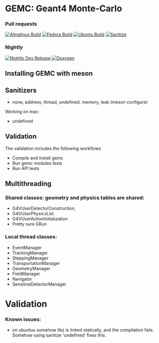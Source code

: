 # GEMC: Geant4 Monte-Carlo 

### Pull requests

[![Almalinux Build](https://github.com/gemc/src/actions/workflows/build_gemc_almalinux.yml/badge.svg)](https://github.com/gemc/src/actions/workflows/build_gemc_almalinux.yml)
[![Fedora Build](https://github.com/gemc/src/actions/workflows/build_gemc_fedora.yml/badge.svg)](https://github.com/gemc/src/actions/workflows/build_gemc_fedora.yml)
[![Ubuntu Build](https://github.com/gemc/src/actions/workflows/build_gemc_ubuntu.yml/badge.svg)](https://github.com/gemc/src/actions/workflows/build_gemc_ubuntu.yml)
[![Sanitize](https://github.com/gemc/src/actions/workflows/sanitize.yaml/badge.svg)](https://github.com/gemc/src/actions/workflows/sanitize.yaml)

### Nightly

[![Nightly Dev Release](https://github.com/gemc/src/actions/workflows/dev_release.yml/badge.svg)](https://github.com/gemc/src/actions/workflows/dev_release.yml)
[![Doxygen](https://github.com/gemc/src/actions/workflows/doxygen.yaml/badge.svg)](https://github.com/gemc/src/actions/workflows/doxygen.yaml)



## Installing GEMC with meson


## Sanitizers

- none, address, thread, undefined, memory, leak (meson configure)

Working on mac:

- undefined

## Validation

The validation includes the following workflows

- Compile and install gemc
- Run gemc modules tests
- Run API tests


## Multithreading

### Shared classes: geometry and physics tables are shared:
- G4VUserDetectorConstruction,
- G4VUserPhysicsList
- G4VUserActionInitialization
- Pretty sure GRun

### Local thread classes:
- EventManager
- TrackingManager
- SteppingManager
- TransportationManager
- GeometryManager
- FieldManager
- Navigator
- SensitiveDetectorManager

# Validation



### Known issues:

- on ubuntuu  somehow libz is linked statically, and the compilation fails. Somehow using sanitize 'undefined' fixes this.